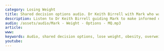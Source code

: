 ```yaml
---
category: Losing Weight
title: Shared decision options audio. Dr Keith Birrell with Mark who wants to lose weight
description: Listen to Dr Keith Birrell guiding Mark to make informed decisions to help him lose weight
audio: /assets/audio/Mark - Weight - Options - MQ.mp3
article: 
www: 
keywords: Audio, shared decision options, lose weight, obesity, overweight, slimming, informed decision, low GI index, low GI diet, fast diet, five and two diet, 5 and 2 diet, Mediterranean diet, activity, activity monitor, pedometer, Health app
youtube:
--- 
```

